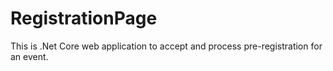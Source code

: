 # RegistrationPage
This is .Net Core web application to accept and process pre-registration for an event.

